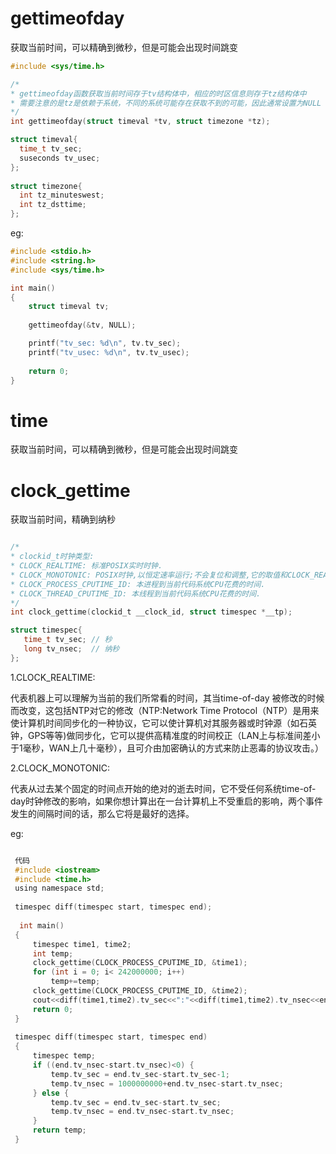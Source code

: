 # gettimeofday 

获取当前时间，可以精确到微秒，但是可能会出现时间跳变

```c
#include <sys/time.h>

/*
* gettimeofday函数获取当前时间存于tv结构体中，相应的时区信息则存于tz结构体中
* 需要注意的是tz是依赖于系统，不同的系统可能存在获取不到的可能，因此通常设置为NULL 
*/
int gettimeofday(struct timeval *tv, struct timezone *tz);

struct timeval{
  time_t tv_sec;
  suseconds tv_usec;
};
  
struct timezone{
  int tz_minuteswest; 
  int tz_dsttime;
};

```

eg:

```c
#include <stdio.h>
#include <string.h>
#include <sys/time.h>

int main()
{
    struct timeval tv; 
    
    gettimeofday(&tv, NULL);

    printf("tv_sec: %d\n", tv.tv_sec);
    printf("tv_usec: %d\n", tv.tv_usec);
    
    return 0;
}

```

# time 

获取当前时间，可以精确到微秒，但是可能会出现时间跳变

# clock_gettime

获取当前时间，精确到纳秒

```c

/*
* clockid_t时钟类型:
* CLOCK_REALTIME: 标准POSIX实时时钟.
* CLOCK_MONOTONIC: POSIX时钟,以恒定速率运行;不会复位和调整,它的取值和CLOCK_REALTIME是一样的.
* CLOCK_PROCESS_CPUTIME_ID: 本进程到当前代码系统CPU花费的时间.
* CLOCK_THREAD_CPUTIME_ID: 本线程到当前代码系统CPU花费的时间.
*/
int clock_gettime(clockid_t __clock_id, struct timespec *__tp);

struct timespec{
   time_t tv_sec; // 秒
   long tv_nsec;  // 纳秒
};


```

1.CLOCK_REALTIME:

代表机器上可以理解为当前的我们所常看的时间，其当time-of-day 被修改的时候而改变，这包括NTP对它的修改（NTP:Network Time Protocol（NTP）是用来使计算机时间同步化的一种协议，它可以使计算机对其服务器或时钟源（如石英钟，GPS等等)做同步化，它可以提供高精准度的时间校正（LAN上与标准间差小于1毫秒，WAN上几十毫秒），且可介由加密确认的方式来防止恶毒的协议攻击。）

2.CLOCK_MONOTONIC:

代表从过去某个固定的时间点开始的绝对的逝去时间，它不受任何系统time-of-day时钟修改的影响，如果你想计算出在一台计算机上不受重启的影响，两个事件发生的间隔时间的话，那么它将是最好的选择。

eg:

```c

 代码
 #include <iostream>
 #include <time.h>
 using namespace std;
  
 timespec diff(timespec start, timespec end);
  
  int main()
 {
     timespec time1, time2;
     int temp;
     clock_gettime(CLOCK_PROCESS_CPUTIME_ID, &time1);
     for (int i = 0; i< 242000000; i++)
         temp+=temp;
     clock_gettime(CLOCK_PROCESS_CPUTIME_ID, &time2);
     cout<<diff(time1,time2).tv_sec<<":"<<diff(time1,time2).tv_nsec<<endl;
     return 0;
 }
  
 timespec diff(timespec start, timespec end)
 {
     timespec temp;
     if ((end.tv_nsec-start.tv_nsec)<0) {
         temp.tv_sec = end.tv_sec-start.tv_sec-1;
         temp.tv_nsec = 1000000000+end.tv_nsec-start.tv_nsec;
     } else {
         temp.tv_sec = end.tv_sec-start.tv_sec;
         temp.tv_nsec = end.tv_nsec-start.tv_nsec;
     }
     return temp;
 }

```
